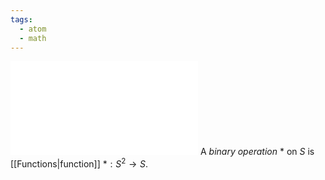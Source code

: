 ```yaml
---
tags:
  - atom
  - math
---
```

![250|center](binary-operations.excalidraw.md)
A *binary operation* $*$ on $S$ is [[Functions|function]] $* : S^2 \to S$.